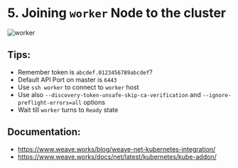 # 5. Joining `worker` Node to the cluster 

![worker](https://miro.medium.com/max/926/1*JZ8cm65P2_iLOIo051aWtQ.png)

## Tips:
- Remember token is `abcdef.0123456789abcdef`?
- Default API Port on master is `6443`
- Use `ssh worker` to connect to `worker` host
- Use also `--discovery-token-unsafe-skip-ca-verification` and  `--ignore-preflight-errors=all` options
- Wait till `worker` turns to `Ready` state

## Documentation:
- https://www.weave.works/blog/weave-net-kubernetes-integration/
- https://www.weave.works/docs/net/latest/kubernetes/kube-addon/
